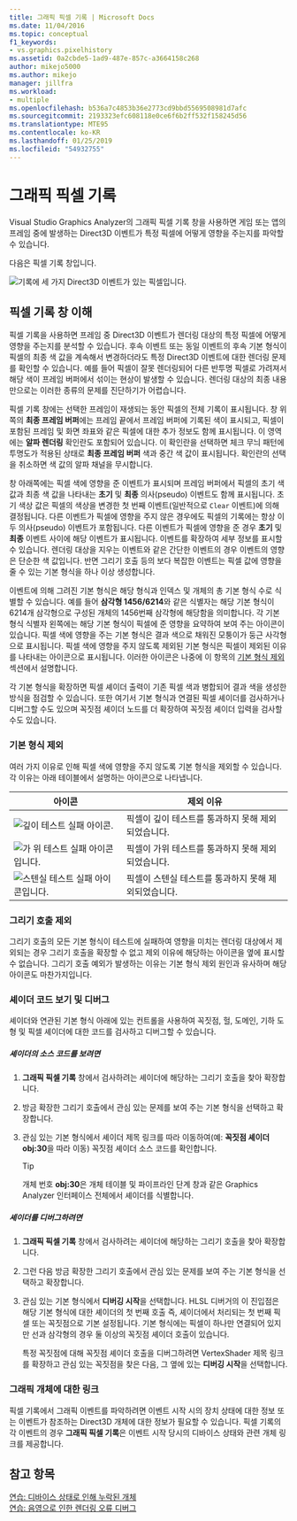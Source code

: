 ```yaml
---
title: 그래픽 픽셀 기록 | Microsoft Docs
ms.date: 11/04/2016
ms.topic: conceptual
f1_keywords:
- vs.graphics.pixelhistory
ms.assetid: 0a2cbde5-1ad9-487e-857c-a3664158c268
author: mikejo5000
ms.author: mikejo
manager: jillfra
ms.workload:
- multiple
ms.openlocfilehash: b536a7c4853b36e2773cd9bbd5569508981d7afc
ms.sourcegitcommit: 2193323efc608118e0ce6f6b2ff532f158245d56
ms.translationtype: MTE95
ms.contentlocale: ko-KR
ms.lasthandoff: 01/25/2019
ms.locfileid: "54932755"
---
```

# <a name="graphics-pixel-history"></a>그래픽 픽셀 기록
Visual Studio Graphics Analyzer의 그래픽 픽셀 기록 창을 사용하면 게임 또는 앱의 프레임 중에 발생하는 Direct3D 이벤트가 특정 픽셀에 어떻게 영향을 주는지를 파악할 수 있습니다.  
  
 다음은 픽셀 기록 창입니다.  
  
 ![기록에 세 가지 Direct3D 이벤트가 있는 픽셀입니다. ](media/gfx_diag_demo_pixel_history_orientation.png "gfx_diag_demo_pixel_history_orientation")  
  
## <a name="understanding-the-pixel-history-window"></a>픽셀 기록 창 이해  
 픽셀 기록을 사용하면 프레임 중 Direct3D 이벤트가 렌더링 대상의 특정 픽셀에 어떻게 영향을 주는지를 분석할 수 있습니다. 후속 이벤트 또는 동일 이벤트의 후속 기본 형식이 픽셀의 최종 색 값을 계속해서 변경하더라도 특정 Direct3D 이벤트에 대한 렌더링 문제를 확인할 수 있습니다. 예를 들어 픽셀이 잘못 렌더링되어 다른 반투명 픽셀로 가려져서 해당 색이 프레임 버퍼에서 섞이는 현상이 발생할 수 있습니다. 렌더링 대상의 최종 내용만으로는 이러한 종류의 문제를 진단하기가 어렵습니다.  
  
 픽셀 기록 창에는 선택한 프레임이 재생되는 동안 픽셀의 전체 기록이 표시됩니다. 창 위쪽의 **최종 프레임 버퍼**에는 프레임 끝에서 프레임 버퍼에 기록된 색이 표시되고, 픽셀이 포함된 프레임 및 화면 좌표와 같은 픽셀에 대한 추가 정보도 함께 표시됩니다. 이 영역에는 **알파 렌더링** 확인란도 포함되어 있습니다. 이 확인란을 선택하면 체크 무늬 패턴에 투명도가 적용된 상태로 **최종 프레임 버퍼** 색과 중간 색 값이 표시됩니다. 확인란의 선택을 취소하면 색 값의 알파 채널을 무시합니다.  
  
 창 아래쪽에는 픽셀 색에 영향을 준 이벤트가 표시되며 프레임 버퍼에서 픽셀의 초기 색 값과 최종 색 값을 나타내는 **초기** 및 **최종** 의사(pseudo) 이벤트도 함께 표시됩니다. 초기 색상 값은 픽셀의 색상을 변경한 첫 번째 이벤트(일반적으로 `Clear` 이벤트)에 의해 결정됩니다. 다른 이벤트가 픽셀에 영향을 주지 않은 경우에도 픽셀의 기록에는 항상 이 두 의사(pseudo) 이벤트가 포함됩니다. 다른 이벤트가 픽셀에 영향을 준 경우 **초기** 및 **최종** 이벤트 사이에 해당 이벤트가 표시됩니다. 이벤트를 확장하여 세부 정보를 표시할 수 있습니다. 렌더링 대상을 지우는 이벤트와 같은 간단한 이벤트의 경우 이벤트의 영향은 단순한 색 값입니다. 반면 그리기 호출 등의 보다 복잡한 이벤트는 픽셀 값에 영향을 줄 수 있는 기본 형식을 하나 이상 생성합니다.  
  
 이벤트에 의해 그려진 기본 형식은 해당 형식과 인덱스 및 개체의 총 기본 형식 수로 식별할 수 있습니다. 예를 들어 **삼각형 1456/6214**와 같은 식별자는 해당 기본 형식이 6214개 삼각형으로 구성된 개체의 1456번째 삼각형에 해당함을 의미합니다. 각 기본 형식 식별자 왼쪽에는 해당 기본 형식이 픽셀에 준 영향을 요약하여 보여 주는 아이콘이 있습니다. 픽셀 색에 영향을 주는 기본 형식은 결과 색으로 채워진 모퉁이가 둥근 사각형으로 표시됩니다. 픽셀 색에 영향을 주지 않도록 제외된 기본 형식은 픽셀이 제외된 이유를 나타내는 아이콘으로 표시됩니다. 이러한 아이콘은 나중에 이 항목의 [기본 형식 제외](#exclusion) 섹션에서 설명합니다.  
  
 각 기본 형식을 확장하면 픽셀 셰이더 출력이 기존 픽셀 색과 병합되어 결과 색을 생성한 방식을 점검할 수 있습니다. 또한 여기서 기본 형식과 연결된 픽셀 셰이더를 검사하거나 디버그할 수도 있으며 꼭짓점 셰이더 노드를 더 확장하여 꼭짓점 셰이더 입력을 검사할 수도 있습니다.  
  
###  <a name="exclusion"></a> 기본 형식 제외  
 여러 가지 이유로 인해 픽셀 색에 영향을 주지 않도록 기본 형식을 제외할 수 있습니다. 각 이유는 아래 테이블에서 설명하는 아이콘으로 나타냅니다.  
  
|아이콘|제외 이유|  
|----------|--------------------------|  
|![깊이 테스트 실패 아이콘. ](media/vsg_hist_icon_failed_depth.png "vsg_hist_icon_failed_depth")|픽셀이 깊이 테스트를 통과하지 못해 제외되었습니다.|  
|![가 위 테스트 실패 아이콘입니다. ](media/vsg_hist_icon_failed_scissor.png "vsg_hist_icon_failed_scissor")|픽셀이 가위 테스트를 통과하지 못해 제외되었습니다.|  
|![스텐실 테스트 실패 아이콘입니다. ](media/vsg_hist_icon_failed_stencil.png "vsg_hist_icon_failed_stencil")|픽셀이 스텐실 테스트를 통과하지 못해 제외되었습니다.|  
  
### <a name="draw-call-exclusion"></a>그리기 호출 제외  
 그리기 호출의 모든 기본 형식이 테스트에 실패하여 영향을 미치는 렌더링 대상에서 제외되는 경우 그리기 호출을 확장할 수 없고 제외 이유에 해당하는 아이콘을 옆에 표시할 수 없습니다. 그리기 호출 예외가 발생하는 이유는 기본 형식 제외 원인과 유사하며 해당 아이콘도 마찬가지입니다.  
  
### <a name="viewing-and-debugging-shader-code"></a>셰이더 코드 보기 및 디버그  
 셰이더와 연관된 기본 형식 아래에 있는 컨트롤을 사용하여 꼭짓점, 헐, 도메인, 기하 도형 및 픽셀 셰이더에 대한 코드를 검사하고 디버그할 수 있습니다.  
  
##### <a name="to-view-a-shaders-source-code"></a>셰이더의 소스 코드를 보려면  
  
1.  **그래픽 픽셀 기록** 창에서 검사하려는 셰이더에 해당하는 그리기 호출을 찾아 확장합니다.  
  
2.  방금 확장한 그리기 호출에서 관심 있는 문제를 보여 주는 기본 형식을 선택하고 확장합니다.  
  
3.  관심 있는 기본 형식에서 셰이더 제목 링크를 따라 이동하여(예: **꼭짓점 셰이더 obj:30**을 따라 이동) 꼭짓점 셰이더 소스 코드를 확인합니다.  
  
    > [!TIP]
    >  개체 번호 **obj:30**은 개체 테이블 및 파이프라인 단계 창과 같은 Graphics Analyzer 인터페이스 전체에서 셰이더를 식별합니다.  
  
##### <a name="to-debug-a-shader"></a>셰이더를 디버그하려면  
  
1.  **그래픽 픽셀 기록** 창에서 검사하려는 셰이더에 해당하는 그리기 호출을 찾아 확장합니다.  
  
2.  그런 다음 방금 확장한 그리기 호출에서 관심 있는 문제를 보여 주는 기본 형식을 선택하고 확장합니다.  
  
3.  관심 있는 기본 형식에서 **디버깅 시작**을 선택합니다. HLSL 디버거의 이 진입점은 해당 기본 형식에 대한 셰이더의 첫 번째 호출 즉, 셰이더에서 처리되는 첫 번째 픽셀 또는 꼭짓점으로 기본 설정됩니다. 기본 형식에는 픽셀이 하나만 연결되어 있지만 선과 삼각형의 경우 둘 이상의 꼭짓점 셰이더 호출이 있습니다.  
  
     특정 꼭짓점에 대해 꼭짓점 셰이더 호출을 디버그하려면 VertexShader 제목 링크를 확장하고 관심 있는 꼭짓점을 찾은 다음, 그 옆에 있는 **디버깅 시작**을 선택합니다.  
  
### <a name="links-to-graphics-objects"></a>그래픽 개체에 대한 링크  
 픽셀 기록에서 그래픽 이벤트를 파악하려면 이벤트 시작 시의 장치 상태에 대한 정보 또는 이벤트가 참조하는 Direct3D 개체에 대한 정보가 필요할 수 있습니다. 픽셀 기록의 각 이벤트의 경우 **그래픽 픽셀 기록**은 이벤트 시작 당시의 디바이스 상태와 관련 개체 링크를 제공합니다.  
  
## <a name="see-also"></a>참고 항목  
 [연습: 디바이스 상태로 인해 누락된 개체](walkthrough-missing-objects-due-to-device-state.md)   
 [연습: 음영으로 인한 렌더링 오류 디버그](walkthrough-debugging-rendering-errors-due-to-shading.md)